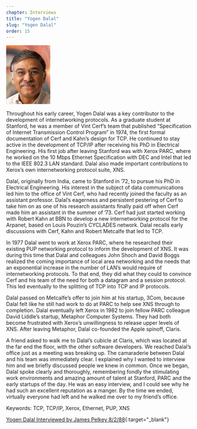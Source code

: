 ```yaml
---
chapter: Interviews
title: "Yogen Dalal"
slug: "Yogen Dalal"
order: 15
---
```


![Yogen Dalal](/assets/img/yogen-dalal-l.jpg)

Throughout his early career, Yogen Dalal was a key contributor to the development of internetworking protocols. As a graduate student at Stanford, he was a member of Vint Cerf’s team that published “Specification of Internet Transmission Control Program” in 1974, the first formal documentation of Cerf and Kahn’s design for TCP. He continued to stay active in the development of TCP/IP after receiving his PhD in Electrical Engineering. His first job after leaving Stanford was with Xerox PARC, where he worked on the 10 Mbps Ethernet Specification with DEC and Intel that led to the IEEE 802.3 LAN standard. Dalal also made important contributions to Xerox’s own internetworking protocol suite, XNS.

Dalal, originally from India, came to Stanford in ’72, to pursue his PhD in Electrical Engineering. His interest in the subject of data communications led him to the office of Vint Cerf, who had recently joined the faculty as an assistant professor. Dalal’s eagerness and persistent pestering of Cerf to take him on as one of his research assistants finally paid off when Cerf made him an assistant in the summer of ’73. Cerf had just started working with Robert Kahn at BBN to develop a new internetworking protocol for the Arpanet, based on Louis Pouzin’s CYCLADES network. Dalal recalls early discussions with Cerf, Kahn and Robert Metcalfe that led to TCP.

In 1977 Dalal went to work at Xerox PARC, where he researched their existing PUP networking protocol to inform the development of XNS. It was during this time that Dalal and colleagues John Shoch and David Boggs realized the coming importance of local area networking and the needs that an exponential increase in the number of LAN’s would require of internetworking protocols. To that end, they did what they could to convince Cerf and his team of the need for both a datagram and a session protocol. This led eventually to the splitting of TCP into TCP and IP protocols.

Dalal passed on Metcalfe’s offer to join him at his startup, 3Com, because Dalal felt like he still had work to do at PARC to help see XNS through to completion. Dalal eventually left Xerox in 1982 to join fellow PARC colleague David Liddle’s startup, Metaphor Computer Systems. They had both become frustrated with Xerox’s unwillingness to release upper levels of XNS. After leaving Metaphor, Dalal co-founded the Apple spinoff, Claris. 

A friend asked to walk me to Dalal’s cubicle at Claris, which was located at the far end the floor, with the other software developers. We reached Dalal’s office just as a meeting was breaking up. The camaraderie between Dalal and his team was immediately clear. I explained why I wanted to interview him and we briefly discussed people we knew in common. Once we began, Dalal spoke clearly and thoroughly, remembering fondly the stimulating work environments and amazing amount of talent at Stanford, PARC and the early startups of the day. He was an easy interview, and I could see why he had such an excellent reputation as a manger. By the time we ended, virtually everyone had left and he walked me over to my friend’s office.

Keywords: TCP, TCP/IP, Xerox, Ethernet, PUP, XNS

[Yogen Dalal Interviewed by James Pelkey 8/2/88](https://archive.computerhistory.org/resources/access/text/2018/02/102738752-05-01-acc.pdf){:target="_blank"}
